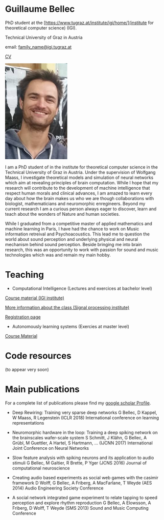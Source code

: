 # Guillaume Bellec
PhD student at the [https://www.tugraz.at/institute/igi/home/](institute for theoretical computer science) (IGI).

Technical University of Graz in Austria

email: family_name@igi.tugraz.at

[CV](https://github.com/guillaumeBellec/guillaumeBellec.github.io/blob/master/cv-guillaume-bellec%20(1).pdf)

![alt text](https://github.com/guillaumeBellec/guillaumeBellec.github.io/blob/master/image_moi.jpg "Photo")

I am a PhD student of in the institute for theoretical computer science in the Technical University of Graz in Austria. Under the supervision of Wolfgang Maass, I investigate theoretical models and simulation of neural networks which aim at revealing principles of brain computation. While I hope that my research will contribute to the development of machine intelligence that respect human morals and clinical advances, I am amazed to learn every day about how the brain makes us who we are though collaborations with biologist, mathematicians and neuromorphic enregineers. Beyond my current research I am a curious person always eager to discover, learn and teach about the wonders of Nature and human societies.

While I graduated from a competitive master of applied mathematics and machine learning in Paris, I have had the chance to work on Music information retreival and Psychoacoustics. This lead me to question the world about sound perception and underlying physical and neural mechanism behind sound perception. Beside bringing me into brain research, this was an opportunity to work with passion for sound and music technologies which was and remain my main hobby.


# Teaching

- Computational Intelligence (Lectures and exercices at bachelor level)

[Course material (IGI institute)](https://courses-igi.tugraz.at/courses/8)

[More information about the class (Signal processing institute)](https://www.spsc.tugraz.at/courses/computational-intelligence)

[Registration page](https://online.tugraz.at/tug_online/wbLv.wbShowLVDetail?pStpSpNr=203426&pSpracheNr=2)

- Autonomously learning systems (Exercies at master level)

[Course Material](https://courses-igi.tugraz.at/courses/6)


# Code resources
(to appear very soon)


# Main publications
For a complete list of publications please find my [google scholar Profile](https://scholar.google.fr/citations?user=fSXUVvAAAAAJ&hl=fr).

- Deep Rewiring: Training very sparse deep networks
G Bellec, D Kappel, W Maass, R Legenstein
(ICLR 2018) International conference on learning representations

- Neuromorphic hardware in the loop: Training a deep spiking network on the brainscales wafer-scale system
S Schmitt, J Klähn, G Bellec, A Grübl, M Guettler, A Hartel, S Hartmann, ...
(IJCNN 2017) International Joint Conference on Neural Networks

- Slow feature analysis with spiking neurons and its application to audio stimuli
G Bellec, M Galtier, R Brette, P Yger
(JCNS 2016) Journal of computational neuroscience

- Creating audio based experiments as social web games with the casimir framework
D Wolff, G Bellec, A Friberg, A MacFarlane, T Weyde
(AES 2014) Audio Engineering Society Conference

- A social network integrated game experiment to relate tapping to speed perception and explore rhythm reproduction
G Bellec, A Elowsson, A Friberg, D Wolff, T Weyde
(SMS 2013) Sound and Music Computing Conference
